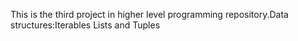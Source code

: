 
This is the third project in higher level programming repository.Data structures:Iterables
Lists and Tuples
